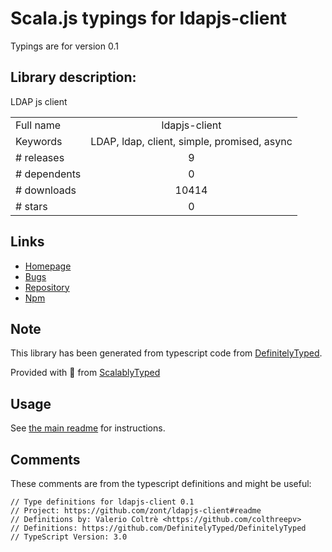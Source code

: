 
# Scala.js typings for ldapjs-client

Typings are for version 0.1

## Library description:
LDAP js client

|                    |                 |
| ------------------ | :-------------: |
| Full name          | ldapjs-client |
| Keywords           | LDAP, ldap, client, simple, promised, async |
| # releases         | 9 |
| # dependents       | 0 |
| # downloads        | 10414 |
| # stars            | 0 |

## Links
- [Homepage](https://github.com/zont/ldapjs-client#readme)
- [Bugs](https://github.com/zont/ldapjs-client/issues)
- [Repository](https://github.com/zont/ldapjs-client)
- [Npm](https://www.npmjs.com/package/ldapjs-client)
    


## Note
This library has been generated from typescript code from [DefinitelyTyped](https://definitelytyped.org).

Provided with :purple_heart: from [ScalablyTyped](https://github.com/oyvindberg/ScalablyTyped)

## Usage
See [the main readme](../../readme.md) for instructions.

## Comments

These comments are from the typescript definitions and might be useful:
```
// Type definitions for ldapjs-client 0.1
// Project: https://github.com/zont/ldapjs-client#readme
// Definitions by: Valerio Coltrè <https://github.com/colthreepv>
// Definitions: https://github.com/DefinitelyTyped/DefinitelyTyped
// TypeScript Version: 3.0

```

